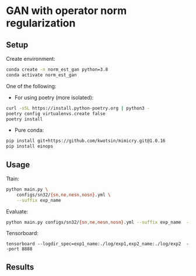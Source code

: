 # GAN with operator norm regularization

## Setup

Create environment:
```bash
conda create -n norm_est_gan python=3.8
conda activate norm_est_gan
```

One of the following:
* For using poetry (more isolated):
```bash
curl -sSL https://install.python-poetry.org | python3 -
poetry config virtualenvs.create false
poetry install
```
* Pure conda:
```bash
pip install git+https://github.com/kwotsin/mimicry.git@1.0.16
pip install einops
```

## Usage

Ttain:
```bash
python main.py \
    configs/sn32/{sn,ne,nesn,nosn}.yml \
    --suffix exp_name
```

Evaluate:
```bash
python main.py configs/sn32/{sn,ne,nesn,nosn}.yml --suffix exp_name  --eval
```

Tensorboard:
```
tensorboard --logdir_spec=exp1_name:./log/exp1,exp2_name:./log/exp2  --port 8888
```

## Results